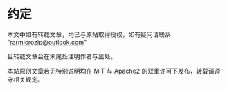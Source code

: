 # 约定
本文中如有转载文章，均已与原站取得授权，如有疑问请联系 “rarmicrozip@outlook.com”

且转载文章会在末尾处注明作者与出处。

本站原创文章若无特别说明均在 [MIT](./licenses/LICENSE-MIT.md) 与 [Apache2](./licenses/LICENSE-APACHE.md) 的双重许可下发布，转载请遵守相关规定。